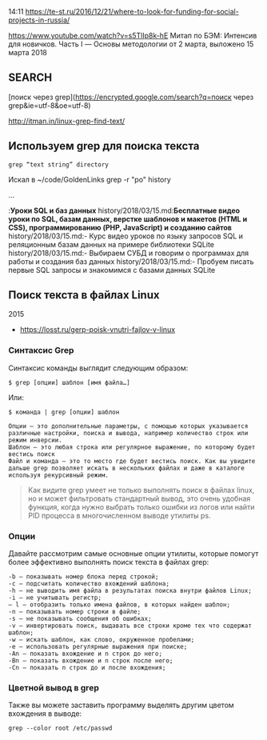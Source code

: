 
14:11
https://te-st.ru/2016/12/21/where-to-look-for-funding-for-social-projects-in-russia/

https://www.youtube.com/watch?v=s5TlIp8k-hE
Митап по БЭМ: Интенсив для новичков. Часть I — Основы методологии
от 2 марта, выложено 15 марта 2018



## SEARCH

[поиск через grep](https://encrypted.google.com/search?q=поиск через grep&ie=utf-8&oe=utf-8)

http://itman.in/linux-grep-find-text/

## Используем grep для поиска текста

`grep “text string” directory`


Искал в ~/code/GoldenLinks
grep -r "ро" history

...

:**Уроки SQL и баз данных**
history/2018/03/15.md:**Бесплатные видео уроки по SQL, базам данных, верстке шаблонов и макетов (HTML и CSS), программированию (PHP, JavaScript) и созданию сайтов**
history/2018/03/15.md:- Курс видео уроков по языку запросов SQL и реляционным базам данных на примере библиотеки SQLite
history/2018/03/15.md:- Выбираем СУБД и говорим о программах для работы и создания баз данных
history/2018/03/15.md:- Пробуем писать первые SQL запросы и знакомимся с базами данных SQLite


## Поиск текста в файлах Linux

2015

- https://losst.ru/gerp-poisk-vnutri-fajlov-v-linux

### Синтаксис Grep

Синтаксис команды выглядит следующим образом:

`$ grep [опции] шаблон [имя файла…]`

Или:

`$ команда | grep [опции] шаблон`

    Опции — это дополнительные параметры, с помощью которых указывается различные настройки, поиска и вывода, например количество строк или режим инверсии.
    Шаблон — это любая строка или регулярное выражение, по которому будет вестись поиск
    Файл и команда — это то место где будет вестись поиск. Как вы увидите дальше grep позволяет искать в нескольких файлах и даже в каталоге используя рекурсивный режим.

> Как видите grep умеет не только выполнять поиск в файлах linux, но и может фильтровать стандартный вывод, это очень удобная функция, когда нужно выбрать только ошибки из логов или найти PID процесса в многочисленном выводе утилиты ps.

### Опции

Давайте рассмотрим самые основные опции утилиты, которые помогут более эффективно выполнять поиск текста в файлах grep:

    -b — показывать номер блока перед строкой;
    -c — подсчитать количество вхождений шаблона;
    -h — не выводить имя файла в результатах поиска внутри файлов Linux;
    -i — не учитывать регистр;
    — l — отобразить только имена файлов, в которых найден шаблон;
    -n — показывать номер строки в файле;
    -s — не показывать сообщения об ошибках;
    -v — инвертировать поиск, выдавать все строки кроме тех что содержат шаблон;
    -w — искать шаблон, как слово, окруженное пробелами;
    -e — использовать регулярные выражения при поиске;
    -An — показать вхождение и n строк до него;
    -Bn — показать вхождение и n строк после него;
    -Cn — показать n строк до и после вхождения;

### Цветной вывод в grep

Также вы можете заставить программу выделять другим цветом вхождения в выводе:

`grep --color root /etc/passwd`